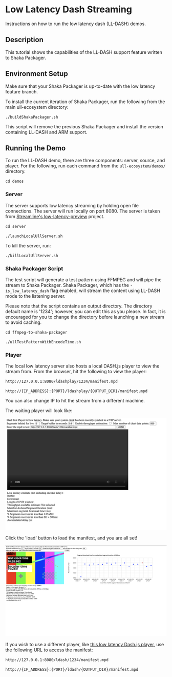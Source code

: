# Low Latency Dash Streaming

Instructions on how to run the low latency dash (LL-DASH) demos.

## Description

This tutorial shows the capabilities of the LL-DASH support feature written to Shaka Packager.

## Environment Setup

Make sure that your Shaka Packager is up-to-date with the low latency feature branch. 

To install the current iteration of Shaka Packager, run the following from the main ull-ecosystem directory:

```
./buildShakaPackager.sh
```

This script will remove the previous Shaka Packager and install the version containing LL-DASH and ARM support. 

## Running the Demo

To run the LL-DASH demo, there are three components: server, source, and player. For the following, run each command from the `ull-ecosystem/demos/` directory.

```
cd demos
```

### Server
The server supports low latency streaming by holding open file connections. The server will run locally on port 8080. The server is taken from [Streamline's low-latency-preview](https://github.com/streamlinevideo/low-latency-preview) project.

```
cd server
```

```
./launchLocalUllServer.sh
```

To kill the server, run:
```
./killLocalUllServer.sh 
```

### Shaka Packager Script
The test script will generate a test pattern using FFMPEG and will pipe the stream to Shaka Packager. Shaka Packager, which has the `-is_low_latency_dash` flag enabled, will stream the content using LL-DASH mode to the listening server. 

Please note that the script contains an output directory. The directory default name is '1234'; however, you can edit this as you please. In fact, it is encouraged for you to change the directory before launching a new stream to avoid caching. 

```
cd ffmpeg-to-shaka-packager
```

```
./ullTestPatternWithEncodeTime.sh
```

### Player
The local low latency server also hosts a local DASH.js player to view the stream from. From the browser, hit the following to view the player:

```
http://127.0.0.1:8080/ldashplay/1234/manifest.mpd
```

```
http://{IP_ADDRESS}:{PORT}/ldashplay/{OUTPUT_DIR}/manifest.mpd
```

You can also change IP to hit the stream from a different machine.

The waiting player will look like:

![Image of waiting low latency player](./images/LL-DASH-Player-Waiting.png)

Click the 'load' button to load the manifest, and you are all set!

![Image of low latency player](./images/LL-DASH-Player.png)

If you wish to use a different player, like [this low latency Dash.js player](https://reference.dashif.org/dash.js/latest/samples/low-latency/index.html), use the following URL to access the manifest:
```
http://127.0.0.1:8080/ldash/1234/manifest.mpd
```

```
http://{IP_ADDRESS}:{PORT}/ldash/{OUTPUT_DIR}/manifest.mpd
```